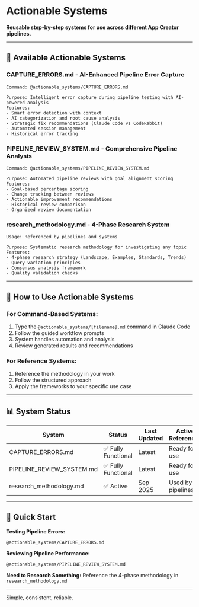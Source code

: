 # Actionable Systems

**Reusable step-by-step systems for use across different App Creator pipelines.**

---

## 🚀 Available Actionable Systems

### **CAPTURE_ERRORS.md** - AI-Enhanced Pipeline Error Capture
```
Command: @actionable_systems/CAPTURE_ERRORS.md

Purpose: Intelligent error capture during pipeline testing with AI-powered analysis
Features: 
- Smart error detection with context
- AI categorization and root cause analysis  
- Strategic fix recommendations (Claude Code vs CodeRabbit)
- Automated session management
- Historical error tracking
```

### **PIPELINE_REVIEW_SYSTEM.md** - Comprehensive Pipeline Analysis
```
Command: @actionable_systems/PIPELINE_REVIEW_SYSTEM.md

Purpose: Automated pipeline reviews with goal alignment scoring
Features:
- Goal-based percentage scoring
- Change tracking between reviews
- Actionable improvement recommendations
- Historical review comparison
- Organized review documentation
```

### **research_methodology.md** - 4-Phase Research System
```
Usage: Referenced by pipelines and systems

Purpose: Systematic research methodology for investigating any topic
Features:
- 4-phase research strategy (Landscape, Examples, Standards, Trends)
- Query variation principles
- Consensus analysis framework
- Quality validation checks
```

---

## 🎯 How to Use Actionable Systems

### **For Command-Based Systems:**
1. Type the `@actionable_systems/[filename].md` command in Claude Code
2. Follow the guided workflow prompts
3. System handles automation and analysis
4. Review generated results and recommendations

### **For Reference Systems:**
1. Reference the methodology in your work
2. Follow the structured approach
3. Apply the frameworks to your specific use case

---

## 📊 System Status

| System | Status | Last Updated | Active References |
|--------|--------|--------------|-------------------|
| CAPTURE_ERRORS.md | ✅ Fully Functional | Latest | Ready for use |
| PIPELINE_REVIEW_SYSTEM.md | ✅ Fully Functional | Latest | Ready for use |
| research_methodology.md | ✅ Active | Sep 2025 | Used by pipelines |

---

## 🔧 Quick Start

**Testing Pipeline Errors:**
```
@actionable_systems/CAPTURE_ERRORS.md
```

**Reviewing Pipeline Performance:**
```
@actionable_systems/PIPELINE_REVIEW_SYSTEM.md
```

**Need to Research Something:**
Reference the 4-phase methodology in `research_methodology.md`

---

Simple, consistent, reliable.
